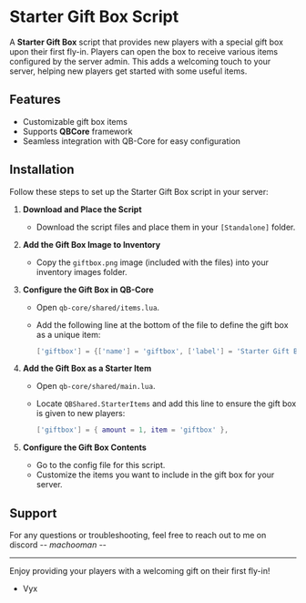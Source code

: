 # Starter Gift Box Script

A **Starter Gift Box** script that provides new players with a special gift box upon their first fly-in. Players can open the box to receive various items configured by the server admin. This adds a welcoming touch to your server, helping new players get started with some useful items.

## Features
- Customizable gift box items
- Supports **QBCore** framework
- Seamless integration with QB-Core for easy configuration

## Installation

Follow these steps to set up the Starter Gift Box script in your server:

1. **Download and Place the Script**
   - Download the script files and place them in your `[Standalone]` folder.

2. **Add the Gift Box Image to Inventory**
   - Copy the `giftbox.png` image (included with the files) into your inventory images folder.

3. **Configure the Gift Box in QB-Core**
   - Open `qb-core/shared/items.lua`.
   - Add the following line at the bottom of the file to define the gift box as a unique item:

     ```lua
     ['giftbox'] = {['name'] = 'giftbox', ['label'] = 'Starter Gift Box', ['weight'] = 0, ['type'] = 'item', ['image'] = 'giftbox.png', ['unique'] = true, ['useable'] = true, ['shouldClose'] = true, ['combinable'] = nil, ['description'] = 'A Present with various items'},
     ```

4. **Add the Gift Box as a Starter Item**
   - Open `qb-core/shared/main.lua`.
   - Locate `QBShared.StarterItems` and add this line to ensure the gift box is given to new players:

     ```lua
     ['giftbox'] = { amount = 1, item = 'giftbox' },
     ```

5. **Configure the Gift Box Contents**
   - Go to the config file for this script.
   - Customize the items you want to include in the gift box for your server.

## Support
For any questions or troubleshooting, feel free to reach out to me on discord -- _machooman_ --

---

Enjoy providing your players with a welcoming gift on their first fly-in!

- Vyx
